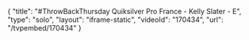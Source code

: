{
    "title": "#ThrowBackThursday Quiksilver Pro France -  Kelly Slater - E",
    "type": "solo",
    "layout": "iframe-static",
    "videoId": "170434",
    "url": "\/tvpembed\/170434"
}